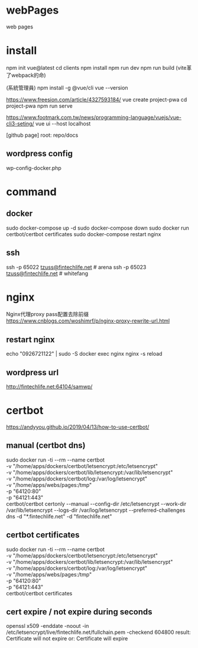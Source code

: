 # webPages
web pages

# install
npm init vue@latest
cd clients
npm install
npm run dev
npm run build
(vite革了webpack的命)

(系統管理員)
npm install -g @vue/cli
vue --version

https://www.freesion.com/article/4327593184/
vue create project-pwa
cd project-pwa
npm run serve

https://www.footmark.com.tw/news/programming-language/vuejs/vue-cli3-seting/
vue ui --host localhost

[github page]
root: repo/docs

## wordpress config
wp-config-docker.php

# command
## docker
sudo docker-compose up -d
sudo docker-compose down
sudo docker run certbot/certbot certificates
sudo docker-compose restart nginx

## ssh
ssh -p 65022 tzuss@fintechlife.net # arena
ssh -p 65023 tzuss@fintechlife.net # whitefang

# nginx
Nginx代理proxy pass配置去除前缀
https://www.cnblogs.com/woshimrf/p/nginx-proxy-rewrite-url.html

## restart nginx
echo "0926721122" | sudo -S docker exec nginx nginx -s reload

## wordpress url
http://fintechlife.net:64104/samwp/

# certbot
https://andyyou.github.io/2019/04/13/how-to-use-certbot/

## manual (certbot dns)
sudo docker run -ti --rm --name certbot \
-v "/home/apps/dockers/certbot/letsencrypt:/etc/letsencrypt" \
-v "/home/apps/dockers/certbot/lib/letsencrypt:/var/lib/letsencrypt" \
-v "/home/apps/dockers/certbot/log:/var/log/letsencrypt" \
-v "/home/apps/webs/pages:/tmp" \
-p "64120:80" \
-p "64121:443" \
certbot/certbot certonly --manual --config-dir /etc/letsencrypt --work-dir /var/lib/letsencrypt --logs-dir /var/log/letsencrypt --preferred-challenges dns -d "*.fintechlife.net" -d "fintechlife.net"

## certbot certificates
sudo docker run -ti --rm --name certbot \
-v "/home/apps/dockers/certbot/letsencrypt:/etc/letsencrypt" \
-v "/home/apps/dockers/certbot/lib/letsencrypt:/var/lib/letsencrypt" \
-v "/home/apps/dockers/certbot/log:/var/log/letsencrypt" \
-v "/home/apps/webs/pages:/tmp" \
-p "64120:80" \
-p "64121:443" \
certbot/certbot certificates

## cert expire / not expire during seconds
openssl x509 -enddate -noout -in /etc/letsencrypt/live/fintechlife.net/fullchain.pem -checkend 604800
result: Certificate will not expire
or: Certificate will expire
